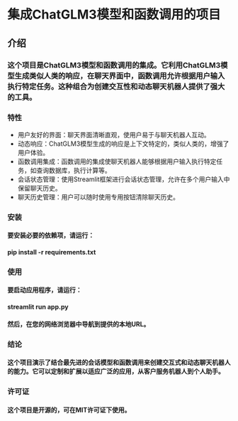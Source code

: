 # 集成ChatGLM3模型和函数调用的项目
## 介绍
### 这个项目是ChatGLM3模型和函数调用的集成。它利用ChatGLM3模型生成类似人类的响应，在聊天界面中，函数调用允许根据用户输入执行特定任务。这种组合为创建交互性和动态聊天机器人提供了强大的工具。

### 特性
* 用户友好的界面：聊天界面清晰直观，使用户易于与聊天机器人互动。
* 动态响应：ChatGLM3模型生成的响应是上下文特定的，类似人类的，增强了用户体验。
* 函数调用集成：函数调用的集成使聊天机器人能够根据用户输入执行特定任务，如查询数据库，执行计算等。
* 会话状态管理：使用Streamlit框架进行会话状态管理，允许在多个用户输入中保留聊天历史。
* 聊天历史管理：用户可以随时使用专用按钮清除聊天历史。
### 安装
#### 要安装必要的依赖项，请运行：

#### pip install -r requirements.txt
### 使用
#### 要启动应用程序，请运行：

#### streamlit run app.py
#### 然后，在您的网络浏览器中导航到提供的本地URL。

### 结论
#### 这个项目演示了结合最先进的会话模型和函数调用来创建交互式和动态聊天机器人的能力。它可以定制和扩展以适应广泛的应用，从客户服务机器人到个人助手。

### 许可证
#### 这个项目是开源的，可在MIT许可证下使用。